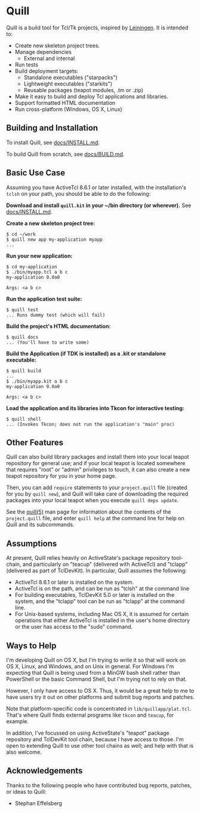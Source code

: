 # Quill

Quill is a build tool for Tcl/Tk projects, inspired by
[Leiningen](http://leiningen.org).  It is intended to:

* Create new skeleton project trees.
* Manage dependencies
  * External and internal
* Run tests
* Build deployment targets:
  * Standalone executables ("starpacks")
  * Lightweight executables ("starkits")
  * Reusable packages (teapot modules, .tm or .zip)
* Make it easy to build and deploy Tcl applications and libraries.
* Support formatted HTML documentation
* Run cross-platform (Windows, OS X, Linux)

## Building and Installation

To install Quill, see [docs/INSTALL.md](./docs/INSTALL.md).

To build Quill from scratch, see [docs/BUILD.md](./docs/BUILD.md).


## Basic Use Case

Assuming you have ActiveTcl 8.6.1 or later installed, with the installation's
`tclsh` on your path, you should be able to do the following:

**Download and install `quill.kit` in your ~/bin directory (or wherever).**
See [docs/INSTALL.md](./docs/INSTALL.md).

**Create a new skeleton project tree:**

```
$ cd ~/work
$ quill new app my-application myapp
...
```

**Run your new application:**

```
$ cd my-application
$ ./bin/myapp.tcl a b c
my-application 0.0a0

Args: <a b c>
```

**Run the application test suite:**

```
$ quill test
... Runs dummy test (which will fail)
```

**Build the project's HTML documentation:**

```
$ quill docs
... (You'll have to write some)
```

**Build the Application (if TDK is installed) as a .kit or standalone
executable:**

```
$ quill build
...
$ ./bin/myapp.kit a b c
my-application 0.0a0

Args: <a b c>
```

**Load the application and its libraries into Tkcon for interactive
testing:**

```
$ quill shell
... (Invokes Tkcon; does not run the application's "main" proc)
```

## Other Features

Quill can also build library packages and install them into your local
teapot repository for general use; and if your local teapot is located
somewhere that requires "root" or "admin" privileges to touch, it can
also create a new teapot repository for you in your home page.

Then, you can add `require` statements to your `project.quill` file
(created for you by `quill new`), and Quill will take care of downloading
the required packages into your local teapot when you execute 
`quill deps update`.

See the [quill(5)](./docs/man5/quill.manpage) man page for information about
the contents of the `project.quill` file, and enter `quill help` at the
command line for help on Quill and its subcommands.

## Assumptions

At present, Quill relies heavily on ActiveState's package repository
tool-chain, and particularly on "teacup" (delivered with ActiveTcl)
and "tclapp" (delivered as part of TclDevKit).  In particular, Quill
assumes the following:

* ActiveTcl 8.6.1 or later is installed on the system.
* ActiveTcl is on the path, and can be run as "tclsh" at the
  command line
* For building executables, TclDevKit 5.0 or later is installed on
  the system, and the "tclapp" tool can be run as "tclapp" at the
  command line.
* For Unix-based systems, including Mac OS X, it is assumed for
  certain operations that either ActiveTcl is installed in the
  user's home directory or the user has access to the "sudo"
  command.

## Ways to Help

I'm developing Quill on OS X, but I'm trying to write it so that will work 
on OS X, Linux, and Windows, and on Unix in general.  For Windows I'm 
expecting that Quill is being used from a MinGW bash shell rather than 
PowerShell or the basic Command Shell, but I'm trying not to rely on that.

However, I only have access to OS X.  Thus, it would be 
a great help to me to have users try it out on other platforms and submit
bug reports and patches.

Note that platform-specific code is concentrated in `lib/quillapp/plat.tcl`.
That's where Quill finds external programs like `tkcon` and `teacup`, for
example.

In addition, I've focussed on using ActiveState's "teapot" package 
repository and TclDevKit tool chain, because I have access to those.
I'm open to extending Quill to use other tool chains as well; and help
with that is also welcome.

## Acknowledgements

Thanks to the following people who have contributed bug reports, patches,
or ideas to Quill:

* Stephan Effelsberg
